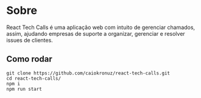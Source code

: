 # Sobre

React Tech Calls é uma aplicação web com intuito de gerenciar chamados, assim, ajudando empresas de suporte a organizar, gerenciar e resolver issues de clientes.

## Como rodar

```console 
git clone https://github.com/caiokronuz/react-tech-calls.git
cd react-tech-calls/
npm i
npm run start
```
